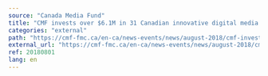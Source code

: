 ```yaml
---
source: "Canada Media Fund"
title: "CMF invests over $6.1M in 31 Canadian innovative digital media projects"
categories: "external"
path: "https://cmf-fmc.ca/en-ca/news-events/news/august-2018/cmf-invests-over-$6-1m-in-31-canadian-innovative-d"
external_url: "https://cmf-fmc.ca/en-ca/news-events/news/august-2018/cmf-invests-over-$6-1m-in-31-canadian-innovative-d"
ref: 20180801
lang: en
---
```

